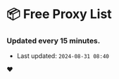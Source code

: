 # :package: Free Proxy List
### Updated every 15 minutes.

- Last updated: `2024-08-31 08:40`

:heart:
